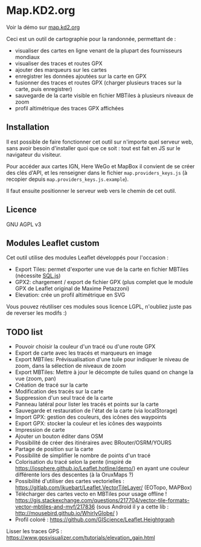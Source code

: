 # Map.KD2.org

Voir la démo sur [map.kd2.org](https://map.kd2.org/)

Ceci est un outil de cartographie pour la randonnée, permettant de :

* visualiser des cartes en ligne venant de la plupart des fournisseurs mondiaux
* visualiser des traces et routes GPX
* ajouter des marqueurs sur les cartes
* enregistrer les données ajoutées sur la carte en GPX
* fusionner des traces et routes GPX (charger plusieurs traces sur la carte, puis enregistrer)
* sauvegarde de la carte visible en fichier MBTiles à plusieurs niveaux de zoom
* profil altimétrique des traces GPX affichées

## Installation

Il est possible de faire fonctionner cet outil sur n'importe quel serveur web, sans avoir besoin d'installer quoi que ce soit : tout est fait en JS sur le navigateur du visiteur.

Pour accéder aux cartes IGN, Here WeGo et MapBox il convient de se créer des clés d'API, et les renseigner dans le fichier `map.providers_keys.js` (à recopier depuis `map.providers_keys.js.example`).

Il faut ensuite positionner le serveur web vers le chemin de cet outil.

## Licence

GNU AGPL v3

## Modules Leaflet custom

Cet outil utilise des modules Leaflet développés pour l'occasion :

* Export Tiles: permet d'exporter une vue de la carte en fichier MBTiles (nécessite [SQL.js](https://github.com/sql-js/sql.js/))
* GPX2: chargement / export de fichier GPX (plus complet que le module GPX de Leaflet original de Maxime Petazzoni)
* Elevation: crée un profil altimétrique en SVG

Vous pouvez réutiliser ces modules sous licence LGPL, n'oubliez juste pas de reverser les modifs :)

## TODO list

* Pouvoir choisir la couleur d'un tracé ou d'une route GPX
* Export de carte avec les tracés et marqueurs en image
* Export MBTiles: Prévisualisation d'une tuile pour indiquer le niveau de zoom, dans la sélection de niveaux de zoom
* Export MBTiles: Mettre à jour le décompte de tuiles quand on change la vue (zoom, pan)
* Création de tracé sur la carte
* Modification des tracés sur la carte
* Suppression d'un seul tracé de la carte
* Panneau latéral pour lister les tracés et points sur la carte
* Sauvegarde et restauration de l'état de la carte (via localStorage)
* Import GPX: gestion des couleurs, des icônes des waypoints
* Export GPX: stocker la couleur et les icônes des waypoints
* Impression de carte
* Ajouter un bouton éditer dans OSM
* Possibilité de créer des itinéraires avec BRouter/OSRM/YOURS
* Partage de position sur la carte
* Possibilité de simplifier le nombre de points d'un tracé
* Colorisation du tracé selon la pente (inspiré de https://iosphere.github.io/Leaflet.hotline/demo/) en ayant une couleur différente lors des descentes (à la OruxMaps ?)
* Possibilité d'utiliser des cartes vectorielles : https://gitlab.com/jkuebart/Leaflet.VectorTileLayer/ (EOTopo, MAPBox)
* Télécharger des cartes vecto en MBTiles pour usage offline ! https://gis.stackexchange.com/questions/217704/vector-tile-formats-vector-mbtiles-and-mvf/217836 (sous Android il y a cette lib : http://mousebird.github.io/WhirlyGlobe/ )
* Profil coloré : https://github.com/GIScience/Leaflet.Heightgraph

Lisser les traces GPS :
https://www.gpsvisualizer.com/tutorials/elevation_gain.html